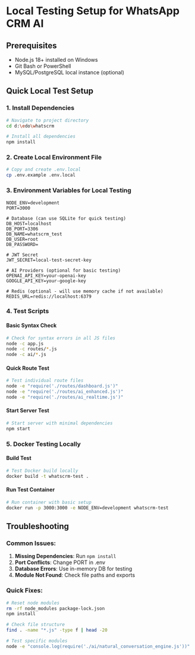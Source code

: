 # Local Testing Setup for WhatsApp CRM AI

## Prerequisites
- Node.js 18+ installed on Windows
- Git Bash or PowerShell
- MySQL/PostgreSQL local instance (optional)

## Quick Local Test Setup

### 1. Install Dependencies
```bash
# Navigate to project directory
cd d:\edo\whatscrm

# Install all dependencies
npm install
```

### 2. Create Local Environment File
```bash
# Copy and create .env.local
cp .env.example .env.local
```

### 3. Environment Variables for Local Testing
```env
NODE_ENV=development
PORT=3000

# Database (can use SQLite for quick testing)
DB_HOST=localhost
DB_PORT=3306
DB_NAME=whatscrm_test
DB_USER=root
DB_PASSWORD=

# JWT Secret
JWT_SECRET=local-test-secret-key

# AI Providers (optional for basic testing)
OPENAI_API_KEY=your-openai-key
GOOGLE_API_KEY=your-google-key

# Redis (optional - will use memory cache if not available)
REDIS_URL=redis://localhost:6379
```

### 4. Test Scripts

#### Basic Syntax Check
```bash
# Check for syntax errors in all JS files
node -c app.js
node -c routes/*.js
node -c ai/*.js
```

#### Quick Route Test
```bash
# Test individual route files
node -e "require('./routes/dashboard.js')"
node -e "require('./routes/ai_enhanced.js')"
node -e "require('./routes/ai_realtime.js')"
```

#### Start Server Test
```bash
# Start server with minimal dependencies
npm start
```

### 5. Docker Testing Locally

#### Build Test
```bash
# Test Docker build locally
docker build -t whatscrm-test .
```

#### Run Test Container
```bash
# Run container with basic setup
docker run -p 3000:3000 -e NODE_ENV=development whatscrm-test
```

## Troubleshooting

### Common Issues:
1. **Missing Dependencies**: Run `npm install` 
2. **Port Conflicts**: Change PORT in .env
3. **Database Errors**: Use in-memory DB for testing
4. **Module Not Found**: Check file paths and exports

### Quick Fixes:
```bash
# Reset node modules
rm -rf node_modules package-lock.json
npm install

# Check file structure
find . -name "*.js" -type f | head -20

# Test specific modules
node -e "console.log(require('./ai/natural_conversation_engine.js'))"
```
